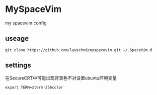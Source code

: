 # MySpaceVim
my spacevim config

## useage
```
git clone https://github.com/lywschxd/myspacevim.git ~/.SpaceVim.d
```

## settings
在SecureCRT中可能出现背景色不对设置ubuntu环境变量
```
export TERM=xterm-256color
```
